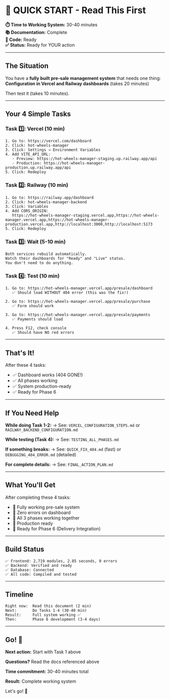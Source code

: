 # 🎯 QUICK START - Read This First

**⏱️ Time to Working System:** 30-40 minutes  
**📚 Documentation:** Complete  
**🔧 Code:** Ready  
**✅ Status:** Ready for YOUR action  

---

## The Situation

You have a **fully built pre-sale management system** that needs one thing:
**Configuration in Vercel and Railway dashboards** (takes 20 minutes)

Then test it (takes 10 minutes).

---

## Your 4 Simple Tasks

### Task 1️⃣: Vercel (10 min)
```
1. Go to: https://vercel.com/dashboard
2. Click: hot-wheels-manager
3. Click: Settings → Environment Variables
4. Add VITE_API_URL:
   - Preview: https://hot-wheels-manager-staging.up.railway.app/api
   - Production: https://hot-wheels-manager-production.up.railway.app/api
5. Click: Redeploy
```

### Task 2️⃣: Railway (10 min)
```
1. Go to: https://railway.app/dashboard
2. Click: hot-wheels-manager-backend
3. Click: Variables
4. Add CORS_ORIGIN:
   https://hot-wheels-manager-staging.vercel.app,https://hot-wheels-manager.vercel.app,https://hot-wheels-manager-production.vercel.app,http://localhost:3000,http://localhost:5173
5. Click: Redeploy
```

### Task 3️⃣: Wait (5-10 min)
```
Both services rebuild automatically.
Watch their dashboards for "Ready" and "Live" status.
You don't need to do anything.
```

### Task 4️⃣: Test (10 min)
```
1. Go to: https://hot-wheels-manager.vercel.app/presale/dashboard
   ✅ Should load WITHOUT 404 error (this was the fix!)
   
2. Go to: https://hot-wheels-manager.vercel.app/presale/purchase
   ✅ Form should work
   
3. Go to: https://hot-wheels-manager.vercel.app/presale/payments
   ✅ Payments should load

4. Press F12, check console
   ✅ Should have NO red errors
```

---

## That's It!

After these 4 tasks:
- ✅ Dashboard works (404 GONE!)
- ✅ All phases working
- ✅ System production-ready
- ✅ Ready for Phase 6

---

## If You Need Help

**While doing Task 1-2:**
→ See: `VERCEL_CONFIGURATION_STEPS.md` or `RAILWAY_BACKEND_CONFIGURATION.md`

**While testing (Task 4):**
→ See: `TESTING_ALL_PHASES.md`

**If something breaks:**
→ See: `QUICK_FIX_404.md` (fast) or `DEBUGGING_404_ERROR.md` (detailed)

**For complete details:**
→ See: `FINAL_ACTION_PLAN.md`

---

## What You'll Get

After completing these 4 tasks:
- 🎉 Fully working pre-sale system
- 🎉 Zero errors on dashboard
- 🎉 All 3 phases working together
- 🎉 Production ready
- 🎉 Ready for Phase 6 (Delivery Integration)

---

## Build Status
```
✅ Frontend: 2,719 modules, 2.85 seconds, 0 errors
✅ Backend: Verified and ready
✅ Database: Connected
✅ All code: Compiled and tested
```

---

## Timeline
```
Right now:  Read this document (2 min)
Next:       Do Tasks 1-4 (30-40 min)
Result:     Full system working ✅
Then:       Phase 6 development (3-4 days)
```

---

## Go! 🚀

**Next action:** Start with Task 1 above

**Questions?** Read the docs referenced above

**Time commitment:** 30-40 minutes total

**Result:** Complete working system

Let's go! 💪
